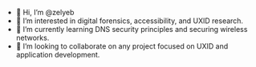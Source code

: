 - 👋 Hi, I’m @zelyeb
- 👀 I’m interested in digital forensics, accessibility, and UXID research.
- 🌱 I’m currently learning DNS security principles and securing wireless networks.
- 💞️ I’m looking to collaborate on any project focused on UXID and application development.

<!---
zelyeb/zelyeb is a ✨ special ✨ repository because its `README.md` (this file) appears on your GitHub profile.
You can click the Preview link to take a look at your changes.
--->
